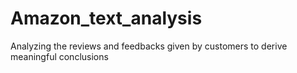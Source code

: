 # Amazon_text_analysis
Analyzing the reviews and feedbacks given by customers to derive meaningful conclusions
